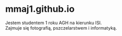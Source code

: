 # mmaj1.github.io
Jestem studentem 1 roku AGH na kierunku ISI.  
Zajmuje się fotografią, pszczelarstwem i informatyką.
